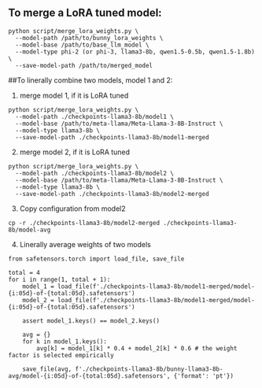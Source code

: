 ## To merge a LoRA tuned model: 
```
python script/merge_lora_weights.py \
  --model-path /path/to/bunny_lora_weights \
  --model-base /path/to/base_llm_model \
  --model-type phi-2 (or phi-3, llama3-8b, qwen1.5-0.5b, qwen1.5-1.8b) \
  --save-model-path /path/to/merged_model
```


##To linerally combine two models, model 1 and 2:

1. merge model 1, if it is LoRA tuned
```
python script/merge_lora_weights.py \
  --model-path ./checkpoints-llama3-8b/model1 \
  --model-base /path/to/meta-llama/Meta-Llama-3-8B-Instruct \
  --model-type llama3-8b \
  --save-model-path ./checkpoints-llama3-8b/model1-merged
```

2. merge model 2, if it is LoRA tuned
```
python script/merge_lora_weights.py \
  --model-path ./checkpoints-llama3-8b/model2 \
  --model-base /path/to/meta-llama/Meta-Llama-3-8B-Instruct \
  --model-type llama3-8b \
  --save-model-path ./checkpoints-llama3-8b/model2-merged
```

3. Copy configuration from model2
```
cp -r ./checkpoints-llama3-8b/model2-merged ./checkpoints-llama3-8b/model-avg
```

4. Linerally average weights of two models
```
from safetensors.torch import load_file, save_file

total = 4
for i in range(1, total + 1):
    model_1 = load_file(f'./checkpoints-llama3-8b/model1-merged/model-{i:05d}-of-{total:05d}.safetensors')
    model_2 = load_file(f'./checkpoints-llama3-8b/model1-merged/model-{i:05d}-of-{total:05d}.safetensors')
    
    assert model_1.keys() == model_2.keys()

    avg = {}
    for k in model_1.keys():
        avg[k] = model_1[k] * 0.4 + model_2[k] * 0.6 # the weight factor is selected empirically

    save_file(avg, f'./checkpoints-llama3-8b/bunny-llama3-8b-avg/model-{i:05d}-of-{total:05d}.safetensors', {'format': 'pt'})
```